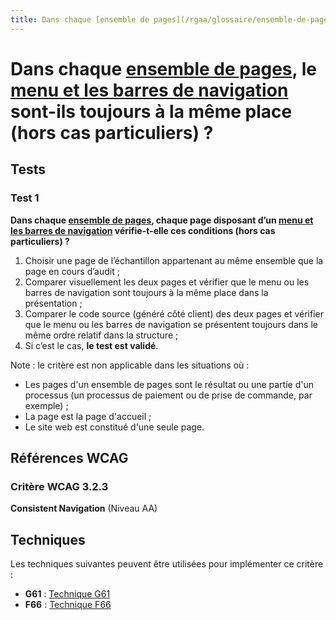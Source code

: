 ```yaml
---
title: Dans chaque [ensemble de pages](/rgaa/glossaire/ensemble-de-pages), le [menu et les barres de navigation](/rgaa/glossaire/menu-et-barre-de-navigation) sont-ils toujours à la même place (hors cas particuliers) ?
---
```


# Dans chaque [ensemble de pages](/rgaa/glossaire/ensemble-de-pages), le [menu et les barres de navigation](/rgaa/glossaire/menu-et-barre-de-navigation) sont-ils toujours à la même place (hors cas particuliers) ?



## Tests

### Test 1

**Dans chaque [ensemble de pages](/rgaa/glossaire/ensemble-de-pages), chaque page disposant d’un [menu et les barres de navigation](/rgaa/glossaire/menu-et-barre-de-navigation) vérifie-t-elle ces conditions (hors cas particuliers) ?**

1. Choisir une page de l’échantillon appartenant au même ensemble que la page en cours d’audit ;
2. Comparer visuellement les deux pages et vérifier que le menu ou les barres de navigation sont toujours à la même place dans la présentation ;
3. Comparer le code source (généré côté client) des deux pages et vérifier que le menu ou les barres de navigation se présentent toujours dans le même ordre relatif dans la structure ;
4. Si c’est le cas, **le test est validé**.

Note : le critère est non applicable dans les situations où :

- Les pages d'un ensemble de pages sont le résultat ou une partie d'un processus (un processus de paiement ou de prise de commande, par exemple) ;
- La page est la page d'accueil ;
- Le site web est constitué d'une seule page.



## Références WCAG

### Critère WCAG 3.2.3

**Consistent Navigation** (Niveau AA)



## Techniques

Les techniques suivantes peuvent être utilisées pour implémenter ce critère :

- **G61** : [Technique G61](https://www.w3.org/WAI/WCAG21/Techniques/html/G61)
- **F66** : [Technique F66](https://www.w3.org/WAI/WCAG21/Techniques/html/F66)
